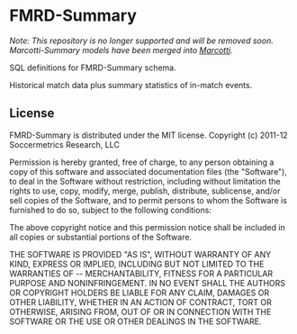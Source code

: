 FMRD-Summary
============

_Note: This repository is no longer supported and will be removed soon.  Marcotti-Summary models have been merged into [Marcotti](https://github.com/soccermetrics/marcotti)._

SQL definitions for FMRD-Summary schema.  

Historical match data plus summary statistics of in-match events.

License
-------

FMRD-Summary is distributed under the MIT license.  Copyright (c) 2011-12 Soccermetrics Research, LLC

Permission is hereby granted, free of charge, to any person obtaining a copy of this software and associated documentation files (the "Software"), to deal in the Software without restriction, including without limitation the rights to use, copy, modify, merge, publish,  distribute, sublicense, and/or sell copies of the Software, and to permit persons to whom the Software is furnished to do so, subject to the following conditions:

The above copyright notice and this permission notice shall be included in all copies or substantial portions of the Software.

THE SOFTWARE IS PROVIDED "AS IS", WITHOUT WARRANTY OF ANY KIND, EXPRESS OR IMPLIED, INCLUDING BUT NOT LIMITED TO THE WARRANTIES OF -- MERCHANTABILITY, FITNESS FOR A PARTICULAR PURPOSE AND NONINFRINGEMENT. IN NO EVENT SHALL THE AUTHORS OR COPYRIGHT HOLDERS BE LIABLE FOR ANY CLAIM, DAMAGES OR OTHER LIABILITY, WHETHER IN AN ACTION OF CONTRACT, TORT OR OTHERWISE, ARISING FROM, OUT OF OR IN CONNECTION WITH THE SOFTWARE OR THE USE OR OTHER DEALINGS IN THE SOFTWARE.
